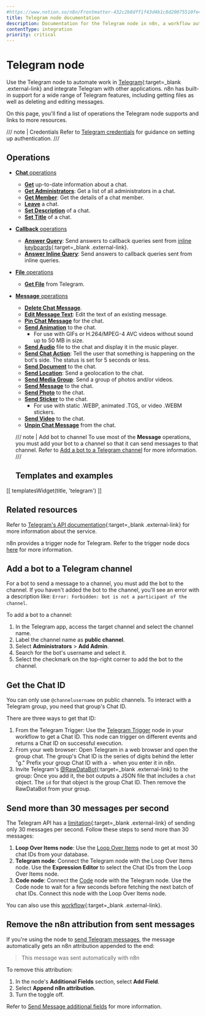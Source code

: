 ```yaml
---
#https://www.notion.so/n8n/Frontmatter-432c2b8dff1f43d4b1c8d20075510fe4
title: Telegram node documentation
description: Documentation for the Telegram node in n8n, a workflow automation platform. Includes details of operations and configuration, and links to examples and credentials information.
contentType: integration
priority: critical
---
```


# Telegram node

Use the Telegram node to automate work in [Telegram](https://telegram.org/){:target=_blank .external-link} and integrate Telegram with other applications. n8n has built-in support for a wide range of Telegram features, including getting files as well as deleting and editing messages. 

On this page, you'll find a list of operations the Telegram node supports and links to more resources.

/// note | Credentials
Refer to [Telegram credentials](/integrations/builtin/credentials/telegram/) for guidance on setting up authentication. 
///

## Operations

* [**Chat** operations](/integrations/builtin/app-nodes/n8n-nodes-base.telegram/chat-operations/)
    * [**Get**](/integrations/builtin/app-nodes/n8n-nodes-base.telegram/chat-operations/#get-chat) up-to-date information about a chat.
    * [**Get Administrators**](/integrations/builtin/app-nodes/n8n-nodes-base.telegram/chat-operations/#get-administrators): Get a list of all administrators in a chat.
    * [**Get Member**](/integrations/builtin/app-nodes/n8n-nodes-base.telegram/chat-operations/#get-chat-member): Get the details of a chat member.
    * [**Leave**](/integrations/builtin/app-nodes/n8n-nodes-base.telegram/chat-operations/#leave-chat) a chat.
    * [**Set Description**](/integrations/builtin/app-nodes/n8n-nodes-base.telegram/chat-operations/#set-description) of a chat.
    * [**Set Title**](/integrations/builtin/app-nodes/n8n-nodes-base.telegram/chat-operations/#set-title) of a chat.
* [**Callback** operations](/integrations/builtin/app-nodes/n8n-nodes-base.telegram/callback-operations/)
    * [**Answer Query**](/integrations/builtin/app-nodes/n8n-nodes-base.telegram/callback-operations/#answer-query): Send answers to callback queries sent from [inline keyboards](https://core.telegram.org/bots/features#inline-keyboards){:target=_blank .external-link}.
    * [**Answer Inline Query**](/integrations/builtin/app-nodes/n8n-nodes-base.telegram/callback-operations/#answer-inline-query): Send answers to callback queries sent from inline queries.
* [**File** operations](/integrations/builtin/app-nodes/n8n-nodes-base.telegram/file-operations/)
    * [**Get File**](/integrations/builtin/app-nodes/n8n-nodes-base.telegram/file-operations/#get-file) from Telegram.
* [**Message** operations](/integrations/builtin/app-nodes/n8n-nodes-base.telegram/message-operations/)
    * [**Delete Chat Message**](/integrations/builtin/app-nodes/n8n-nodes-base.telegram/message-operations/#delete-chat-message).
    * [**Edit Message Text**](/integrations/builtin/app-nodes/n8n-nodes-base.telegram/message-operations/#edit-message-text): Edit the text of an existing message.
    * [**Pin Chat Message**](/integrations/builtin/app-nodes/n8n-nodes-base.telegram/message-operations/#pin-chat-message) for the chat.
    * [**Send Animation**](/integrations/builtin/app-nodes/n8n-nodes-base.telegram/message-operations/#send-animation) to the chat.
        * For use with GIFs or H.264/MPEG-4 AVC videos without sound up to 50 MB in size.
    * [**Send Audio**](/integrations/builtin/app-nodes/n8n-nodes-base.telegram/message-operations/#send-audio) file to the chat and display it in the music player.
    * [**Send Chat Action**](/integrations/builtin/app-nodes/n8n-nodes-base.telegram/message-operations/#send-chat-action): Tell the user that something is happening on the bot's side. The status is set for 5 seconds or less.
    * [**Send Document**](/integrations/builtin/app-nodes/n8n-nodes-base.telegram/message-operations/#send-document) to the chat.
    * [**Send Location**](/integrations/builtin/app-nodes/n8n-nodes-base.telegram/message-operations/#send-location): Send a geolocation to the chat.
    * [**Send Media Group**](/integrations/builtin/app-nodes/n8n-nodes-base.telegram/message-operations/#send-media-group): Send a group of photos and/or videos.
    * [**Send Message**](/integrations/builtin/app-nodes/n8n-nodes-base.telegram/message-operations/#send-message) to the chat.
    * [**Send Photo**](/integrations/builtin/app-nodes/n8n-nodes-base.telegram/message-operations/#send-photo) to the chat.
    * [**Send Sticker**](/integrations/builtin/app-nodes/n8n-nodes-base.telegram/message-operations/#send-sticker) to the chat.
        * For use with static .WEBP, animated .TGS, or video .WEBM stickers.
    * [**Send Video**](/integrations/builtin/app-nodes/n8n-nodes-base.telegram/message-operations/#send-video) to the chat.
    * [**Unpin Chat Message**](/integrations/builtin/app-nodes/n8n-nodes-base.telegram/message-operations/#unpin-chat-message) from the chat.
    
    /// note | Add bot to channel
    To use most of the **Message** operations, you must add your bot to a channel so that it can send messages to that channel. Refer to [Add a bot to a Telegram channel](#add-a-bot-to-a-telegram-channel) for more information.
    ///

    ## Templates and examples

<!-- see https://www.notion.so/n8n/Pull-in-templates-for-the-integrations-pages-37c716837b804d30a33b47475f6e3780 -->
[[ templatesWidget(title, 'telegram') ]]

## Related resources

Refer to [Telegram's API documentation](https://core.telegram.org/bots/api){:target=_blank .external-link} for more information about the service.

n8n provides a trigger node for Telegram. Refer to the trigger node docs [here](/integrations/builtin/trigger-nodes/n8n-nodes-base.telegramtrigger/) for more information.

## Add a bot to a Telegram channel

For a bot to send a message to a channel, you must add the bot to the channel. If you haven't added the bot to the channel, you'll see an error with a description like:
`Error: Forbidden: bot is not a participant of the channel`.

To add a bot to a channel:

1. In the Telegram app, access the target channel and select the channel name.
2. Label the channel name as **public channel**.
3. Select **Administrators** > **Add Admin**.
4. Search for the bot's username and select it.
5. Select the checkmark on the top-right corner to add the bot to the channel.

## Get the Chat ID

You can only use `@channelusername` on public channels. To interact with a Telegram group, you need that group's Chat ID.

There are three ways to get that ID:

1. From the Telegram Trigger: Use the [Telegram Trigger](/integrations/builtin/trigger-nodes/n8n-nodes-base.telegramtrigger/) node in your workflow to get a Chat ID. This node can trigger on different events and returns a Chat ID on successful execution.
2. From your web browser: Open Telegram in a web browser and open the group chat. The group's Chat ID is the series of digits behind the letter "g." Prefix your group Chat ID with a `-` when you enter it in n8n.
3. Invite Telegram's [@RawDataBot](https://t.me/RawDataBot){:target=_blank .external-link} to the group: Once you add it, the bot outputs a JSON file that includes a `chat` object. The `id` for that object is the group Chat ID. Then remove the RawDataBot from your group.

## Send more than 30 messages per second

The Telegram API has a [limitation](https://core.telegram.org/bots/faq#broadcasting-to-users){:target=_blank .external-link} of sending only 30 messages per second. Follow these steps to send more than 30 messages:

1. **Loop Over Items node**: Use the [Loop Over Items](/integrations/builtin/core-nodes/n8n-nodes-base.splitinbatches/) node to get at most 30 chat IDs from your database.
2. **Telegram node**: Connect the Telegram node with the Loop Over Items node. Use the **Expression Editor** to select the Chat IDs from the Loop Over Items node.
3. **Code node**: Connect the [Code](/integrations/builtin/core-nodes/n8n-nodes-base.code/) node with the Telegram node. Use the Code node to wait for a few seconds before fetching the next batch of chat IDs. Connect this node with the Loop Over Items node.

You can also use this [workflow](https://n8n.io/workflows/772){:target=_blank .external-link}.

## Remove the n8n attribution from sent messages

If you're using the node to [send Telegram messages](/integrations/builtin/app-nodes/n8n-nodes-base.telegram/message-operations/#send-message), the message automatically gets an n8n attribution appended to the end:

> This message was sent automatically with n8n

To remove this attribution:

1. In the node's **Additional Fields** section, select **Add Field**.
2. Select **Append n8n attribution**.
3. Turn the toggle off.

Refer to [Send Message additional fields](/integrations/builtin/app-nodes/n8n-nodes-base.telegram/message-operations/#send-message-additional-fields) for more information.
